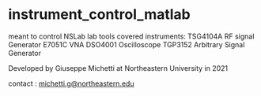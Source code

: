# instrument_control_matlab

meant to control NSLab lab tools
covered instruments:
TSG4104A RF signal Generator
E7051C VNA
DSO4001 Oscilloscope
TGP3152 Arbitrary Signal Generator

Developed by Giuseppe Michetti at Northeastern University in 2021

contact : michetti.g@northeastern.edu
